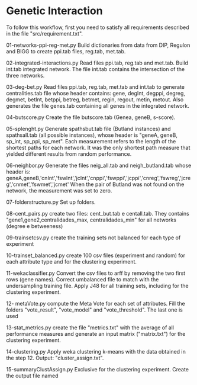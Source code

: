 ﻿Genetic Interaction
==================

To follow this workflow, first you need to satisfy all requirements described in the file "src/requirement.txt".

01-networks-ppi-reg-met.py
Build dictionaries from data from DIP, Regulon and BIGG to create ppi.tab files, reg.tab, met.tab.

02-integrated-interactions.py
Read files ppi.tab, reg.tab and met.tab. Build int.tab integrated network.
The file int.tab contains the intersection of the three networks.

03-deg-bet.py
Read files ppi.tab, reg.tab, met.tab and int.tab to generate centralities.tab file whose header contains:
gene, degInt, degppi, degreg, degmet, betInt, betppi, betreg, betmet, regin, regout, metin, metout. Also generates the file genes.tab containing all genes in the integrated network.

04-butscore.py
Create the file butscore.tab (Genea, geneB, s-score).

05-splenght.py
Generate spathsbut.tab file (Butland instances) and spathsall.tab (all possible instances), whose header is "geneA, geneB, sp_int, sp_ppi, sp_met". Each measurement refers to the length of the shortest paths for each network. It was the only shortest path measure that yielded  different results from random performance.

06-neighbor.py
Generate the files neig_all.tab and neigh_butland.tab whose header is:
geneA,geneB,'cnInt','fswInt','jcInt','cnppi','fswppi','jcppi','cnreg','fswreg','jcreg','cnmet','fswmet','jcmet'
When the pair of Butland was not found on the network, the measurement was set to zero.

07-folderstructure.py
Set up folders.

08-cent_pairs.py
create two files: cent_but.tab e centall.tab. They contains "gene1,gene2,centralidades_max, centralidades_min" for all networks (degree e betweeness)

09-trainsetcsv.py
create the training sets not balanced for each type of experiment

10-trainset_balanced.py
create 100 csv files (experiment and random) for each attribute type and for the clustering experiment.

11-wekaclassifier.py
Convert the csv files to arff by removing the two first rows (gene names). Correct umbalanced file to match with the undersampling training file.
Apply J48 for all training sets, including for the clustering experiment.

12- metaVote.py
compute the Meta Vote for each set of attributes. Fill the folders "vote_result", "vote_model" and "vote_threshold". The last one is used

13-stat_metrics.py
create the file "metrics.txt" with the average of all performance measures and generate an input matrix ("matrix.txt") for the clustering experiment.

14-clustering.py
Apply weka clustering k-means with the data obtained in the step 12. Output: "cluster_assign.txt".


15-summaryClustAssign.py
Exclusive for the clustering experiment. Create the output file named
